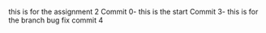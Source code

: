 this is for the assignment 2
Commit 0- this is the start
Commit 3- this is for the branch bug fix
commit 4
